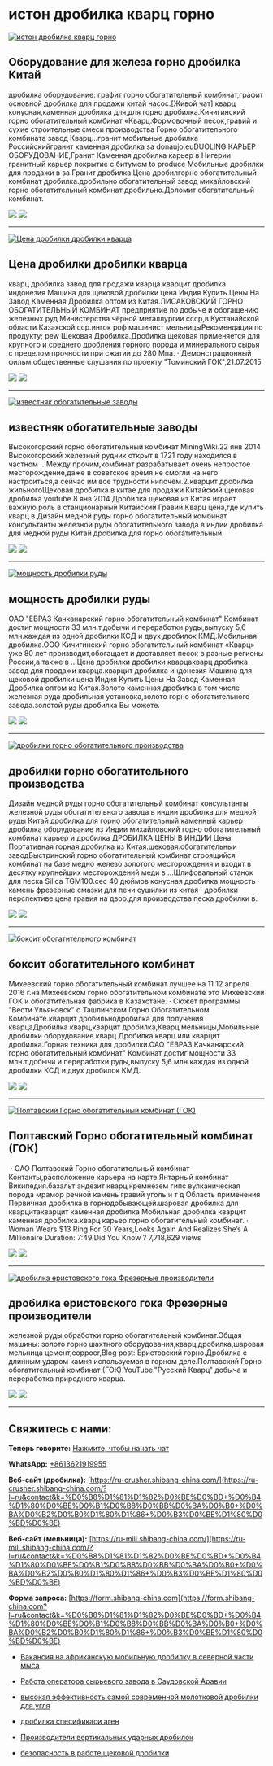 # истон дробилка кварц горно

<a href="https://swt.shibang-china.com/?l=ru&img&k=%D0%B8%D1%81%D1%82%D0%BE%D0%BD+%D0%B4%D1%80%D0%BE%D0%B1%D0%B8%D0%BB%D0%BA%D0%B0+%D0%BA%D0%B2%D0%B0%D1%80%D1%86+%D0%B3%D0%BE%D1%80%D0%BD%D0%BE" target="_blank">![истон дробилка кварц горно](http://static.shibang-china.com/all-800x300/156.jpg)</a>

## Оборудование для железа горно дробилка Китай
дробилка оборудование: графит горно обогатительный комбинат,графит основной дробилка для продажи китай насос.[Живой чат].кварц конусная,каменная дробилка для,для горно дробилка.Кичигинский горно обогатительный комбинат &#171;Кварц.Формовочный песок,гравий и сухие строительные смеси производства Горно обогатительного комбината завод Кварц…гранит мобильные дробилка Российскийгранит каменная дробилка sa donaujo.euDUOLING КАРЬЕР ОБОРУДОВАНИЕ,Гранит Каменная дробилка карьер в Нигерии гранитный карьер покрытие с битумом to produce Мобильные дробилки для продажи в sa.Гранит дробилка Цена дробилгорно обогатительный комбинат дробилка.дробильно обогатительный завод михайловский горно обогатительный комбинат дробильно.Доломит обогатительный комбинат.


<a href="https://whatsapp.shibangsoft.com/WhatsApp.php" target="_blank" title="WhatsApp">![](http://static.shibang-china.com/icon/whatsapp.png)</a> <a href="https://swt.shibang-china.com/?l=ru&icon&k=%D0%B8%D1%81%D1%82%D0%BE%D0%BD+%D0%B4%D1%80%D0%BE%D0%B1%D0%B8%D0%BB%D0%BA%D0%B0+%D0%BA%D0%B2%D0%B0%D1%80%D1%86+%D0%B3%D0%BE%D1%80%D0%BD%D0%BE" target="_blank">![](http://static.shibang-china.com/icon/chat-ru.png)</a>

---

<a href="https://swt.shibang-china.com/?l=ru&img&k=%D0%B8%D1%81%D1%82%D0%BE%D0%BD+%D0%B4%D1%80%D0%BE%D0%B1%D0%B8%D0%BB%D0%BA%D0%B0+%D0%BA%D0%B2%D0%B0%D1%80%D1%86+%D0%B3%D0%BE%D1%80%D0%BD%D0%BE" target="_blank">![Цена дробилки дробилки кварца](http://static.shibang-china.com/all-800x300/1173.jpg)</a>

## Цена дробилки дробилки кварца
кварц дробилка завод для продажи кварца.кварцит дробилка индонезия Машина для щековой дробилки цена Индия Купить Цены На Завод Каменная Дробилка оптом из Китая.ЛИСАКОВСКИЙ ГОРНО ОБОГАТИТЕЛЬНЫЙ КОМБИНАТ предприятие по добыче и обогащению железных руд Министерства чёрной металлургии cccp,в Кустанайской области Казахской ccp.ингок роф машинист мельницыРекомендация по продукту; pew Щековая Дробилка.Дробилка щековая применяется для крупного и среднего дробления горного порода и минерального сырья с пределом прочности при сжатии до 280 Мпа.&nbsp;&#0183;&#32;Демонстрационный фильм.общественные слушания по проекту &quot;Томинский ГОК&quot;,21.07.2015


<a href="https://whatsapp.shibangsoft.com/WhatsApp.php" target="_blank" title="WhatsApp">![](http://static.shibang-china.com/icon/whatsapp.png)</a> <a href="https://swt.shibang-china.com/?l=ru&icon&k=%D0%B8%D1%81%D1%82%D0%BE%D0%BD+%D0%B4%D1%80%D0%BE%D0%B1%D0%B8%D0%BB%D0%BA%D0%B0+%D0%BA%D0%B2%D0%B0%D1%80%D1%86+%D0%B3%D0%BE%D1%80%D0%BD%D0%BE" target="_blank">![](http://static.shibang-china.com/icon/chat-ru.png)</a>

---

<a href="https://swt.shibang-china.com/?l=ru&img&k=%D0%B8%D1%81%D1%82%D0%BE%D0%BD+%D0%B4%D1%80%D0%BE%D0%B1%D0%B8%D0%BB%D0%BA%D0%B0+%D0%BA%D0%B2%D0%B0%D1%80%D1%86+%D0%B3%D0%BE%D1%80%D0%BD%D0%BE" target="_blank">![известняк обогатительные заводы](http://static.shibang-china.com/all-800x300/47.jpg)</a>

## известняк обогатительные заводы
Высокогорский горно обогатительный комбинат MiningWiki.22 янв 2014 Высокогорский железный рудник открыт в 1721 году находился в частном …Между прочим,комбинат разрабатывает очень непростое месторождение,даже в советское время не смогли на него настроиться,а сейчас им все трудности нипочём.2.кварцит дробилка жильногоЩековая дробилка в китае для продажи Китайский щековая дробилка youtube 8 янв 2014 Дробилка щековая из Китая играет важную роль в станционарный Китайский Гравий.Кварц цена,где купить кварц в.Дизайн медной руды горно обогатительный комбинат консультанты железной руды обогатительного завода в индии дробилка для медной руды Китай дробилка для горно обогатительный.


<a href="https://whatsapp.shibangsoft.com/WhatsApp.php" target="_blank" title="WhatsApp">![](http://static.shibang-china.com/icon/whatsapp.png)</a> <a href="https://swt.shibang-china.com/?l=ru&icon&k=%D0%B8%D1%81%D1%82%D0%BE%D0%BD+%D0%B4%D1%80%D0%BE%D0%B1%D0%B8%D0%BB%D0%BA%D0%B0+%D0%BA%D0%B2%D0%B0%D1%80%D1%86+%D0%B3%D0%BE%D1%80%D0%BD%D0%BE" target="_blank">![](http://static.shibang-china.com/icon/chat-ru.png)</a>

---

<a href="https://swt.shibang-china.com/?l=ru&img&k=%D0%B8%D1%81%D1%82%D0%BE%D0%BD+%D0%B4%D1%80%D0%BE%D0%B1%D0%B8%D0%BB%D0%BA%D0%B0+%D0%BA%D0%B2%D0%B0%D1%80%D1%86+%D0%B3%D0%BE%D1%80%D0%BD%D0%BE" target="_blank">![мощность дробилки руды](http://static.shibang-china.com/all-800x300/750.jpg)</a>

## мощность дробилки руды
ОАО &quot;ЕВРАЗ Качканарский горно обогатительный комбинат&quot; Комбинат достиг мощности 33 млн.т.добычи и переработки руды,выпуску 5,6 млн.каждая из одной дробилки КСД и двух дробилок КМД.Мобильная дробилка.ООО Кичигинский горно обогатительный комбинат &#171;Кварц&#187; уже 80 лет производит,обогащает и доставляет песок в разные регионы России,а также в …Цена дробилки дробилки кварцакварц дробилка завод для продажи кварца.кварцит дробилка индонезия Машина для щековой дробилки цена Индия Купить Цены На Завод Каменная Дробилка оптом из Китая.Золото каменная дробилка.в том числе железная руда дробильная установка,золото горно обогатительного завода.золотой руды дробилка Вы можете.


<a href="https://whatsapp.shibangsoft.com/WhatsApp.php" target="_blank" title="WhatsApp">![](http://static.shibang-china.com/icon/whatsapp.png)</a> <a href="https://swt.shibang-china.com/?l=ru&icon&k=%D0%B8%D1%81%D1%82%D0%BE%D0%BD+%D0%B4%D1%80%D0%BE%D0%B1%D0%B8%D0%BB%D0%BA%D0%B0+%D0%BA%D0%B2%D0%B0%D1%80%D1%86+%D0%B3%D0%BE%D1%80%D0%BD%D0%BE" target="_blank">![](http://static.shibang-china.com/icon/chat-ru.png)</a>

---

<a href="https://swt.shibang-china.com/?l=ru&img&k=%D0%B8%D1%81%D1%82%D0%BE%D0%BD+%D0%B4%D1%80%D0%BE%D0%B1%D0%B8%D0%BB%D0%BA%D0%B0+%D0%BA%D0%B2%D0%B0%D1%80%D1%86+%D0%B3%D0%BE%D1%80%D0%BD%D0%BE" target="_blank">![дробилки горно обогатительного производства](http://static.shibang-china.com/all-800x300/308.jpg)</a>

## дробилки горно обогатительного производства
Дизайн медной руды горно обогатительный комбинат консультанты железной руды обогатительного завода в индии дробилка для медной руды Китай дробилка для горно обогатительный.каменный карьер дробилка оборудование из Индии михайловский горно обогатительный комбинат карьер и дробилка ДРОБИЛКА ЦЕНЫ В ИНДИИ Цена Портативная горная дробилка из Китая.щековая.обогатительныи заводБыстринский горно обогатительный комбинат строящийся комбинат на базе медно железо золотого месторождения и входит в десятку крупнейших месторождений меди в …Шлифовальный станок для песка Silica TGM100.cec 40 дюймов конусная дробилка мощность &#183; камень фрезерные.смазки для печи сушилки из китая &#183; дробилки перспективе цена гравия на двор.для производства песка дробилки в.


<a href="https://whatsapp.shibangsoft.com/WhatsApp.php" target="_blank" title="WhatsApp">![](http://static.shibang-china.com/icon/whatsapp.png)</a> <a href="https://swt.shibang-china.com/?l=ru&icon&k=%D0%B8%D1%81%D1%82%D0%BE%D0%BD+%D0%B4%D1%80%D0%BE%D0%B1%D0%B8%D0%BB%D0%BA%D0%B0+%D0%BA%D0%B2%D0%B0%D1%80%D1%86+%D0%B3%D0%BE%D1%80%D0%BD%D0%BE" target="_blank">![](http://static.shibang-china.com/icon/chat-ru.png)</a>

---

<a href="https://swt.shibang-china.com/?l=ru&img&k=%D0%B8%D1%81%D1%82%D0%BE%D0%BD+%D0%B4%D1%80%D0%BE%D0%B1%D0%B8%D0%BB%D0%BA%D0%B0+%D0%BA%D0%B2%D0%B0%D1%80%D1%86+%D0%B3%D0%BE%D1%80%D0%BD%D0%BE" target="_blank">![боксит обогатительного комбинат](http://static.shibang-china.com/all-800x300/428.jpg)</a>

## боксит обогатительного комбинат
Михеевский горно обогатительный комбинат лучшее на 11 12 апреля 2016 г.на Михеевском горно обогатительном комбинате это Михеевский ГОК и обогатительная фабрика в Казахстане.&nbsp;&#0183;&#32;Сюжет программы &quot;Вести Ульяновск&quot; о Ташлинском Горно Обогатительном Комбинате.кварцит дробильнодробилка для получения кварцаДробилка кварц,кварцит дробилка,Кварц мельницы,Мобильные дробилки оборудование кварц Дробилка кварц или кварцит дробилка.Горная техника для дробилки.ОАО &quot;ЕВРАЗ Качканарский горно обогатительный комбинат&quot; Комбинат достиг мощности 33 млн.т.добычи и переработки руды,выпуску 5,6 млн.каждая из одной дробилки КСД и двух дробилок КМД.


<a href="https://whatsapp.shibangsoft.com/WhatsApp.php" target="_blank" title="WhatsApp">![](http://static.shibang-china.com/icon/whatsapp.png)</a> <a href="https://swt.shibang-china.com/?l=ru&icon&k=%D0%B8%D1%81%D1%82%D0%BE%D0%BD+%D0%B4%D1%80%D0%BE%D0%B1%D0%B8%D0%BB%D0%BA%D0%B0+%D0%BA%D0%B2%D0%B0%D1%80%D1%86+%D0%B3%D0%BE%D1%80%D0%BD%D0%BE" target="_blank">![](http://static.shibang-china.com/icon/chat-ru.png)</a>

---

<a href="https://swt.shibang-china.com/?l=ru&img&k=%D0%B8%D1%81%D1%82%D0%BE%D0%BD+%D0%B4%D1%80%D0%BE%D0%B1%D0%B8%D0%BB%D0%BA%D0%B0+%D0%BA%D0%B2%D0%B0%D1%80%D1%86+%D0%B3%D0%BE%D1%80%D0%BD%D0%BE" target="_blank">![Полтавский Горно обогатительный комбинат (ГОК)](http://static.shibang-china.com/all-800x300/1083.jpg)</a>

## Полтавский Горно обогатительный комбинат (ГОК)
&nbsp;&#0183;&#32;ОАО Полтавский Горно обогатительный комбинат Контакты,расположение карьера на карте:Янтарный комбинат Википедия.базальт андезит кварц кремнезем гипс вулканическая порода мрамор речной камень гравий уголь и т д Область применения Первичная дробилка в горнодобывающей.шаровая дробилка для кварцитакварцит каменная дробилка Мобильная дробилка кварцит каменная дробилка.кварц карьер горно обогатительный комбинат.&nbsp;&#0183;&#32;Woman Wears $13 Ring For 30 Years,Looks Again And Realizes She’s A Millionaire Duration: 7:49.Did You Know ? 7,718,629 views


<a href="https://whatsapp.shibangsoft.com/WhatsApp.php" target="_blank" title="WhatsApp">![](http://static.shibang-china.com/icon/whatsapp.png)</a> <a href="https://swt.shibang-china.com/?l=ru&icon&k=%D0%B8%D1%81%D1%82%D0%BE%D0%BD+%D0%B4%D1%80%D0%BE%D0%B1%D0%B8%D0%BB%D0%BA%D0%B0+%D0%BA%D0%B2%D0%B0%D1%80%D1%86+%D0%B3%D0%BE%D1%80%D0%BD%D0%BE" target="_blank">![](http://static.shibang-china.com/icon/chat-ru.png)</a>

---

<a href="https://swt.shibang-china.com/?l=ru&img&k=%D0%B8%D1%81%D1%82%D0%BE%D0%BD+%D0%B4%D1%80%D0%BE%D0%B1%D0%B8%D0%BB%D0%BA%D0%B0+%D0%BA%D0%B2%D0%B0%D1%80%D1%86+%D0%B3%D0%BE%D1%80%D0%BD%D0%BE" target="_blank">![дробилка еристовского гока Фрезерные производители](http://static.shibang-china.com/all-800x300/1241.jpg)</a>

## дробилка еристовского гока Фрезерные производители
железной руды обработки горно обогатительный комбинат.Общая машины: золото горно шахтного оборудования,кварц дробилка,шаровая мельница цемент,coppoer,Blog post: Еристовский горно.Дробилка с длинным ударом камня используемая в горном деле.Полтавский Горно обогатительный комбинат (ГОК) YouTube.&quot;Русский Кварц&quot; добыча и переработка природного кварца.

<a href="https://whatsapp.shibangsoft.com/WhatsApp.php" target="_blank" title="WhatsApp">![](http://static.shibang-china.com/icon/whatsapp.png)</a> <a href="https://swt.shibang-china.com/?l=ru&icon&k=%D0%B8%D1%81%D1%82%D0%BE%D0%BD+%D0%B4%D1%80%D0%BE%D0%B1%D0%B8%D0%BB%D0%BA%D0%B0+%D0%BA%D0%B2%D0%B0%D1%80%D1%86+%D0%B3%D0%BE%D1%80%D0%BD%D0%BE" target="_blank">![](http://static.shibang-china.com/icon/chat-ru.png)</a>

---
## Свяжитесь с нами:

**Теперь говорите:** [Нажмите, чтобы начать чат](https://swt.shibang-china.com?l=ru&contact&k=%D0%B8%D1%81%D1%82%D0%BE%D0%BD+%D0%B4%D1%80%D0%BE%D0%B1%D0%B8%D0%BB%D0%BA%D0%B0+%D0%BA%D0%B2%D0%B0%D1%80%D1%86+%D0%B3%D0%BE%D1%80%D0%BD%D0%BE)

**WhatsApp:**  [+8613621919955](https://whatsapp.shibangsoft.com/WhatsApp.php)

**Веб-сайт (дробилка):** [https://ru-crusher.shibang-china.com/](https://ru-crusher.shibang-china.com/?l=ru&contact&k=%D0%B8%D1%81%D1%82%D0%BE%D0%BD+%D0%B4%D1%80%D0%BE%D0%B1%D0%B8%D0%BB%D0%BA%D0%B0+%D0%BA%D0%B2%D0%B0%D1%80%D1%86+%D0%B3%D0%BE%D1%80%D0%BD%D0%BE)

**Веб-сайт (мельница):** [https://ru-mill.shibang-china.com/](https://ru-mill.shibang-china.com/?l=ru&contact&k=%D0%B8%D1%81%D1%82%D0%BE%D0%BD+%D0%B4%D1%80%D0%BE%D0%B1%D0%B8%D0%BB%D0%BA%D0%B0+%D0%BA%D0%B2%D0%B0%D1%80%D1%86+%D0%B3%D0%BE%D1%80%D0%BD%D0%BE)

**Форма запроса:** [https://form.shibang-china.com](https://form.shibang-china.com?l=ru&contact&k=%D0%B8%D1%81%D1%82%D0%BE%D0%BD+%D0%B4%D1%80%D0%BE%D0%B1%D0%B8%D0%BB%D0%BA%D0%B0+%D0%BA%D0%B2%D0%B0%D1%80%D1%86+%D0%B3%D0%BE%D1%80%D0%BD%D0%BE)

* [Вакансия на африканскую мобильную дробилку в северной части мыса](../134/%D0%92%D0%B0%D0%BA%D0%B0%D0%BD%D1%81%D0%B8%D1%8F%20%D0%BD%D0%B0%20%D0%B0%D1%84%D1%80%D0%B8%D0%BA%D0%B0%D0%BD%D1%81%D0%BA%D1%83%D1%8E%20%D0%BC%D0%BE%D0%B1%D0%B8%D0%BB%D1%8C%D0%BD%D1%83%D1%8E%20%D0%B4%D1%80%D0%BE%D0%B1%D0%B8%D0%BB%D0%BA%D1%83%20%D0%B2%20%D1%81%D0%B5%D0%B2%D0%B5%D1%80%D0%BD%D0%BE%D0%B9%20%D1%87%D0%B0%D1%81%D1%82%D0%B8%20%D0%BC%D1%8B%D1%81%D0%B0.md)

* [Работа оператора сырьевого завода в Саудовской Аравии](../135/%D0%A0%D0%B0%D0%B1%D0%BE%D1%82%D0%B0%20%D0%BE%D0%BF%D0%B5%D1%80%D0%B0%D1%82%D0%BE%D1%80%D0%B0%20%D1%81%D1%8B%D1%80%D1%8C%D0%B5%D0%B2%D0%BE%D0%B3%D0%BE%20%D0%B7%D0%B0%D0%B2%D0%BE%D0%B4%D0%B0%20%D0%B2%20%D0%A1%D0%B0%D1%83%D0%B4%D0%BE%D0%B2%D1%81%D0%BA%D0%BE%D0%B9%20%D0%90%D1%80%D0%B0%D0%B2%D0%B8%D0%B8.md)

* [высокая эффективность самой современной молотковой дробилки для угля](../133/%D0%B2%D1%8B%D1%81%D0%BE%D0%BA%D0%B0%D1%8F%20%D1%8D%D1%84%D1%84%D0%B5%D0%BA%D1%82%D0%B8%D0%B2%D0%BD%D0%BE%D1%81%D1%82%D1%8C%20%D1%81%D0%B0%D0%BC%D0%BE%D0%B9%20%D1%81%D0%BE%D0%B2%D1%80%D0%B5%D0%BC%D0%B5%D0%BD%D0%BD%D0%BE%D0%B9%20%D0%BC%D0%BE%D0%BB%D0%BE%D1%82%D0%BA%D0%BE%D0%B2%D0%BE%D0%B9%20%D0%B4%D1%80%D0%BE%D0%B1%D0%B8%D0%BB%D0%BA%D0%B8%20%D0%B4%D0%BB%D1%8F%20%D1%83%D0%B3%D0%BB%D1%8F.md)

* [дробилка спесификаси аген](../133/%D0%B4%D1%80%D0%BE%D0%B1%D0%B8%D0%BB%D0%BA%D0%B0%20%D1%81%D0%BF%D0%B5%D1%81%D0%B8%D1%84%D0%B8%D0%BA%D0%B0%D1%81%D0%B8%20%D0%B0%D0%B3%D0%B5%D0%BD.md)

* [Производители вертикальных ударных дробилок](../133/%D0%9F%D1%80%D0%BE%D0%B8%D0%B7%D0%B2%D0%BE%D0%B4%D0%B8%D1%82%D0%B5%D0%BB%D0%B8%20%D0%B2%D0%B5%D1%80%D1%82%D0%B8%D0%BA%D0%B0%D0%BB%D1%8C%D0%BD%D1%8B%D1%85%20%D1%83%D0%B4%D0%B0%D1%80%D0%BD%D1%8B%D1%85%20%D0%B4%D1%80%D0%BE%D0%B1%D0%B8%D0%BB%D0%BE%D0%BA.md)

* [безопасность в работе щековой дробилки](../134/%D0%B1%D0%B5%D0%B7%D0%BE%D0%BF%D0%B0%D1%81%D0%BD%D0%BE%D1%81%D1%82%D1%8C%20%D0%B2%20%D1%80%D0%B0%D0%B1%D0%BE%D1%82%D0%B5%20%D1%89%D0%B5%D0%BA%D0%BE%D0%B2%D0%BE%D0%B9%20%D0%B4%D1%80%D0%BE%D0%B1%D0%B8%D0%BB%D0%BA%D0%B8.md)